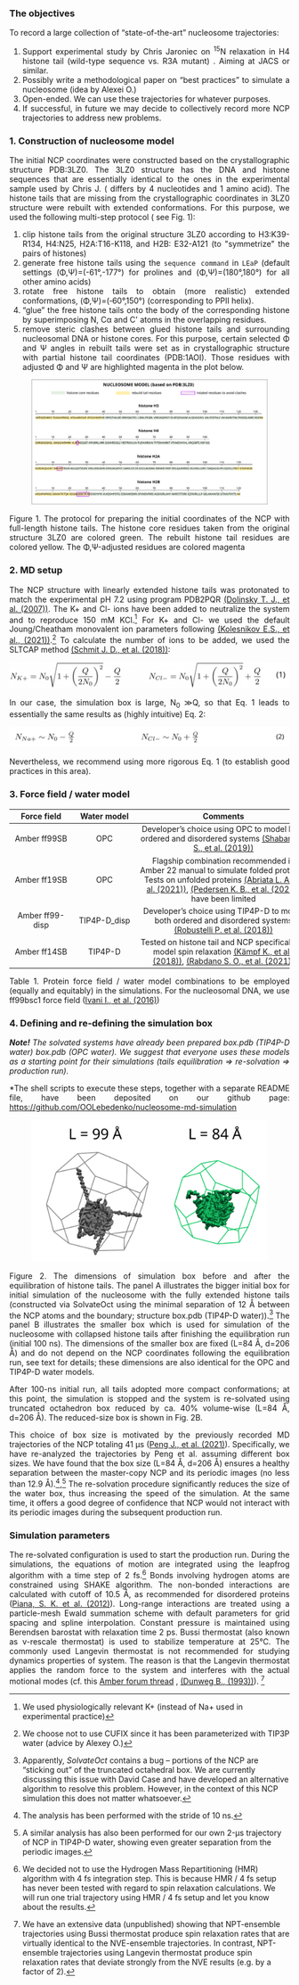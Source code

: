 <div align="justify">

### The objectives

To record a large collection of “state-of-the-art” nucleosome trajectories:

1) Support experimental study by Chris Jaroniec on  <sup>15</sup>N relaxation in H4 histone tail (wild-type sequence vs. R3A mutant)
   . Aiming at JACS or similar.
2) Possibly write a methodological paper on “best practices” to simulate a nucleosome (idea by Alexei O.)
3) Open-ended. We can use these trajectories for whatever purposes. 
4) If successful, in future we may decide to collectively record more NCP trajectories to address new problems.

### 1. Construction of nucleosome model

The initial NCP coordinates were constructed based on the crystallographic structure PDB:3LZ0. The 3LZ0 structure has
the DNA and histone sequences that are essentially identical to the ones in the experimental sample used by Chris J. (
differs by 4 nucleotides and 1 amino acid). The histone tails that are missing from the crystallographic coordinates in
3LZ0 structure were rebuilt with extended conformations. For this purpose, we used the following multi-step protocol (
see Fig. 1):

1) clip histone tails from the original structure 3LZ0 according to H3:K39-R134, H4:N25, H2A:T16-K118, and H2B:
   E32-A121 (to "symmetrize" the pairs of histones)
2) generate free histone tails using the `sequence command` in `LEaP` (default settings (Φ,Ψ)=(-61°,-177°) for prolines
   and (Φ,Ψ)=(180°,180°) for all other amino acids)
3) rotate free histone tails to obtain (more realistic) extended conformations, (Φ,Ψ)=(‑60°,150°) (corresponding to PPII
   helix).
4) “glue” the free histone tails onto the body of the corresponding histone by superimposing N, Cα and C' atoms in the
   overlapping residues.
5) remove steric clashes between glued histone tails and surrounding nucleosomal DNA or histone cores. For this purpose,
   certain selected Φ and Ψ angles in rebuilt tails were set as in crystallographic structure with partial histone tail
   coordinates (PDB:1AOI). Those residues with adjusted Φ and Ψ are highlighted magenta in the plot below.

<figure>
  <img src="figures/md_model.png">
</figure>
Figure 1. The protocol for preparing the initial coordinates of the NCP with full-length histone tails.
The histone core residues taken from the original structure 3LZ0 are colored green. 
The rebuilt histone tail residues are colored yellow. 
The Φ,Ψ-adjusted residues are colored magenta

### 2. MD setup

The NCP structure with linearly extended histone tails was protonated to match the experimental pH 7.2 using program
PDB2PQR [(Dolinsky T. J., et al. (2007))](https://www.ncbi.nlm.nih.gov/pmc/articles/PMC1933214/). The K+ and Cl- ions
have been added to neutralize the system and to reproduce 150 mM KCl.[^1] For K+ and Cl- we used the default
Joung/Cheatham monovalent ion parameters
following [(Kolesnikov E.S., et al., (2021))](https://pubs.acs.org/doi/10.1021/acs.jctc.1c00332).[^2] To calculate the
number of ions to be added, we used the SLTCAP
method [(Schmit J. D., et al. (2018))](https://pubs.acs.org/doi/10.1021/acs.jctc.7b01254?ref=PDF):

<p align="center">
  <img src="figures/eq_sltcap.png">
</p>

In our case, the simulation box is large, N<sub>0</sub> ≫Q, so that Eq. 1 leads to essentially the same results as (highly
intuitive) Eq. 2:

<p align="center">
  <img src="figures/eq_add_than_neutralize.png">
</p>

Nevertheless, we recommend using more rigorous Eq. 1 (to establish good practices in this area).

### 3. Force field / water model

| <div style="width:100px"> **Force field** </div>| <div style="width:100px"> **Water model** </div> |                                                                                                                                            <div style="width:300px"> **Comments** </div>                                                                                                                                            |
|:-----------------------------------------:|:------------------------------------------------:|:-----------------------------------------------------------------------------------------------------------------------------------------------------------------------------------------------------------------------------------------------------------------------------------------------------------------------------------:|
|               Amber ff99SB                |                       OPC                        |                                                                                        Developer’s choice using OPC to model both ordered and disordered systems [(Shabane P. S., et al. (2019))](https://pubmed.ncbi.nlm.nih.gov/30865832/)                                                                                        || Content Cell    | Content Cell    | Second Header |
|               Amber ff19SB                |                       OPC                        | Flagship combination recommended in Amber 22 manual to simulate folded proteins. Tests on unfolded proteins [(Abriata L. A., et al. (2021))](https://www.sciencedirect.com/science/article/pii/S2001037021001628), [(Pedersen K. B., et al. (2022))](https://onlinelibrary.wiley.com/doi/10.1002/prot.26409?af=R) have been limited |
|              Amber ff99-disp              |                   TIP4P-D_disp                   |                                                                                   Developer’s choice using TIP4P-D to model both ordered and disordered systems [(Robustelli P. et al. (2018))](https://www.pnas.org/doi/10.1073/pnas.1800690115)                                                                                   |
|               Amber ff14SB                |                     TIP4P-D                      |                              Tested on histone tail and NCP specifically to model spin relaxation [(Kämpf K., et al., (2018))](https://www.sciencedirect.com/science/article/pii/S0006349518312815), [(Rabdano S. O., et al. (2021))](https://onlinelibrary.wiley.com/doi/abs/10.1002/anie.202012046)                               |


Table 1. Protein force field / water model combinations to be employed (equally and equitably) in the simulations. For
the nucleosomal DNA, we use ff99bsc1 force
field ([Ivani I., et al. (2016)](https://www.ncbi.nlm.nih.gov/pmc/articles/PMC4700514/))

### 4. Defining and re-defining the simulation box

***Note!** The solvated systems have already been prepared box.pdb (TIP4P-D water) box.pdb (OPC water). We suggest that
everyone uses these models as a starting point for their simulations (tails equilibration => re-solvation => production
run).*</p><p>*The shell scripts to execute these steps, together with a separate README file, have been deposited on our
github page:
https://github.com/OOLebedenko/nucleosome-md-simulation

<figure>
   <img src="figures/resolvated_box.png">
</figure>

Figure 2. The dimensions of simulation box before and after the equilibration of histone tails. 
The panel A illustrates the bigger initial box for initial simulation of the nucleosome with the 
fully extended histone tails (constructed via SolvateOct using the minimal separation of 12 Å 
between the NCP atoms and the boundary; structure box.pdb (TIP4P-D water)).[^3] The panel B 
illustrates the smaller box which is used for simulation of the nucleosome with collapsed 
histone tails after finishing the equilibration run (initial 100 ns). The dimensions of the
smaller box are fixed (L=84 Å, d=206 Å) and do not depend on the NCP coordinates following the 
equilibration run, see text for details; these dimensions are also identical for the OPC and 
TIP4P-D water models.


After 100-ns initial run, all tails adopted more compact conformations; at this point, the simulation is stopped and the
system is re-solvated using truncated octahedron box reduced by ca. 40% volume-wise (L=84 Å, d=206 Å). The reduced-size
box is shown in Fig. 2B.

This choice of box size is motivated by the previously recorded MD trajectories of the NCP totaling 41
μs ([Peng J., et al. (2021)](https://www.nature.com/articles/s41467-021-25568-6)). Specifically, we have re-analyzed the
trajectories by Peng et al. assuming different box sizes. We have found that the box size (L=84 Å, d=206 Å) ensures a
healthy separation between the master-copy NCP and its periodic images (no less than 12.9 Å).[^4],[^5] The re-solvation
procedure significantly reduces the size of the water box, thus increasing the speed of the simulation. At the same
time, it offers a good degree of confidence that NCP would not interact with its periodic images during the subsequent
production run.

### Simulation parameters

The re-solvated configuration is used to start the production run. During the simulations, the equations of motion are
integrated using the leapfrog algorithm with a time step of 2 fs.[^6] Bonds involving hydrogen atoms are constrained
using SHAKE algorithm. The non-bonded interactions are calculated with cutoff of 10.5 Å, as recommended for disordered
proteins ([Piana, S. K. et al. (2012)](https://journals.plos.org/plosone/article?id=10.1371/journal.pone.0039918)). Long-range interactions are treated using a particle-mesh Ewald
summation scheme with default parameters for grid spacing and spline interpolation. Constant pressure is maintained
using Berendsen barostat with relaxation time 2 ps. Bussi thermostat (also known as v-rescale thermostat) is used to
stabilize temperature at 25°C. The commonly used Langevin thermostat is not recommended for studying dynamics properties
of system. The reason is that the Langevin thermostat applies the random force to the system and interferes with the
actual motional modes (cf. this [Amber forum thread](http://archive.ambermd.org/201512/0039.html)
, [(Dunweg B., (1993))](https://aip.scitation.org/doi/10.1063/1.465444)). [^7]

[^1]: We used physiologically relevant K+ (instead of Na+ used in experimental practice)
[^2]: We choose not to use CUFIX since it has been parameterized with TIP3P water (advice by Alexey O.)
[^3]: Apparently, *SolvateOct* contains a bug – portions of the NCP are “sticking out” of the truncated octahedral box.
We are currently discussing this issue with David Case and have developed an alternative algorithm to resolve this
problem. However, in the context of this NCP simulation this does not matter whatsoever.
[^4]: The analysis has been performed with the stride of 10 ns.
[^5]: A similar analysis has also been performed for our own 2-μs trajectory of NCP in TIP4P-D water, showing even
greater separation from the periodic images.
[^6]: We decided not to use the Hydrogen Mass Repartitioning (HMR) algorithm with 4 fs integration step. This is because
HMR / 4 fs setup has never been tested with regard to spin relaxation calculations. We will run one trial trajectory
using HMR / 4 fs setup and let you know about the results.
[^7]: We have an extensive data (unpublished) showing that NPT-ensemble trajectories using Bussi thermostat produce spin
relaxation rates that are virtually identical to the NVE-ensemble trajectories. In contrast, NPT-ensemble trajectories
using Langevin thermostat produce spin relaxation rates that deviate strongly from the NVE results (e.g. by a factor of
2).

</div>

